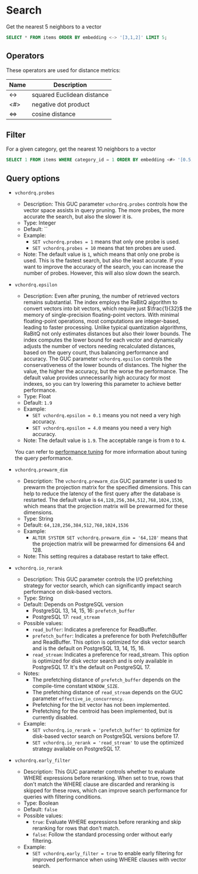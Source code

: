 # Search

Get the nearest 5 neighbors to a vector

```sql
SELECT * FROM items ORDER BY embedding <-> '[3,1,2]' LIMIT 5;
```

## Operators

These operators are used for distance metrics:

| Name  | Description                |
| ----  | -------------------------- |
| <->   | squared Euclidean distance |
| <#>   | negative dot product       |
| <=>   | cosine distance            |

## Filter

For a given category, get the nearest 10 neighbors to a vector
```sql
SELECT 1 FROM items WHERE category_id = 1 ORDER BY embedding <#> '[0.5,0.5,0.5]' limit 10
```

## Query options

- `vchordrq.probes`
    - Description: This GUC parameter `vchordrq.probes` controls how the vector space assists in query pruning. The more probes, the more accurate the search, but also the slower it is.
    - Type: Integer
    - Default: ``
    - Example:
        - `SET vchordrq.probes = 1` means that only one probe is used.
        - `SET vchordrq.probes = 10` means that ten probes are used.
    - Note: The default value is `1`, which means that only one probe is used. This is the fastest search, but also the least accurate. If you want to improve the accuracy of the search, you can increase the number of probes. However, this will also slow down the search.
- `vchordrq.epsilon`
    - Description: Even after pruning, the number of retrieved vectors remains substantial. The index employs the RaBitQ algorithm to convert vectors into bit vectors, which require just $\frac{1}{32}$ the memory of single-precision floating-point vectors. With minimal floating-point operations, most computations are integer-based, leading to faster processing. Unlike typical quantization algorithms, RaBitQ not only estimates distances but also their lower bounds. The index computes the lower bound for each vector and dynamically adjusts the number of vectors needing recalculated distances, based on the query count, thus balancing performance and accuracy. The GUC parameter `vchordrq.epsilon` controls the conservativeness of the lower bounds of distances. The higher the value, the higher the accuracy, but the worse the performance. The default value provides unnecessarily high accuracy for most indexes, so you can try lowering this parameter to achieve better performance.
    - Type: Float
    - Default: `1.9`
    - Example:
        - `SET vchordrq.epsilon = 0.1` means you not need a very high accuracy. 
        - `SET vchordrq.epsilon = 4.0` means you need a very high accuracy.
    - Note: The default value is `1.9`. The acceptable range is from `0` to `4`.

    You can refer to [performance tuning](../usage/performance-tuning#query-performance) for more information about tuning the query performance.
- `vchordrq.prewarm_dim`
    - Description: The `vchordrq.prewarm_dim` GUC parameter is used to prewarm the projection matrix for the specified dimensions. This can help to reduce the latency of the first query after the database is restarted. The default value is `64,128,256,384,512,768,1024,1536`, which means that the projection matrix will be prewarmed for these dimensions.
    - Type: String
    - Default: `64,128,256,384,512,768,1024,1536`
    - Example:
        - `ALTER SYSTEM SET vchordrq.prewarm_dim = '64,128'` means that the projection matrix will be prewarmed for dimensions 64 and 128.
    - Note: This setting requires a database restart to take effect.
- `vchordrq.io_rerank`
    - Description: This GUC parameter controls the I/O prefetching strategy for vector search, which can significantly impact search performance on disk-based vectors.
    - Type: String
    - Default: Depends on PostgreSQL version
        - PostgreSQL 13, 14, 15, 16: `prefetch_buffer`
        - PostgreSQL 17: `read_stream`
    - Possible values:
        - `read_buffer`: Indicates a preference for ReadBuffer.
        - `prefetch_buffer`: Indicates a preference for both PrefetchBuffer and ReadBuffer. This option is optimized for disk vector search and is the default on PostgreSQL 13, 14, 15, 16.
        - `read_stream`: Indicates a preference for read_stream. This option is optimized for disk vector search and is only available in PostgreSQL 17. It's the default on PostgreSQL 17.
    - Notes:
        - The prefetching distance of `prefetch_buffer` depends on the compile-time constant `WINDOW_SIZE`.
        - The prefetching distance of `read_stream` depends on the GUC parameter `effective_io_concurrency`.
        - Prefetching for the bit vector has not been implemented.
        - Prefetching for the centroid has been implemented, but is currently disabled.
    - Example:
        - `SET vchordrq.io_rerank = 'prefetch_buffer'` to optimize for disk-based vector search on PostgreSQL versions before 17.
        - `SET vchordrq.io_rerank = 'read_stream'` to use the optimized strategy available on PostgreSQL 17.
- `vchordrq.early_filter`
    - Description: This GUC parameter controls whether to evaluate WHERE expressions before reranking. When set to true, rows that don't match the WHERE clause are discarded and reranking is skipped for these rows, which can improve search performance for queries with filtering conditions.
    - Type: Boolean
    - Default: `false`
    - Possible values:
        - `true`: Evaluate WHERE expressions before reranking and skip reranking for rows that don't match.
        - `false`: Follow the standard processing order without early filtering.
    - Example:
        - `SET vchordrq.early_filter = true` to enable early filtering for improved performance when using WHERE clauses with vector search.



